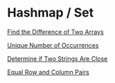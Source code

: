 # Hashmap / Set

[Find the Difference of Two Arrays](https://leetcode.com/problems/find-the-difference-of-two-arrays/?envType=study-plan-v2&envId=leetcode-75)

[Unique Number of Occurrences](https://leetcode.com/problems/unique-number-of-occurrences/?envType=study-plan-v2&envId=leetcode-75)

[Determine if Two Strings Are Close](https://leetcode.com/problems/determine-if-two-strings-are-close/?envType=study-plan-v2&envId=leetcode-75)

[Equal Row and Column Pairs](https://leetcode.com/problems/equal-row-and-column-pairs/?envType=study-plan-v2&envId=leetcode-75)
